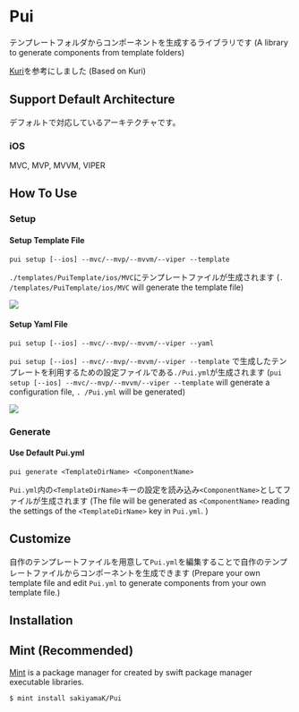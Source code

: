 
# Pui

テンプレートフォルダからコンポーネントを生成するライブラリです
(A library to generate components from template folders)

[Kuri](https://github.com/bannzai/Kuri)を参考にしました
(Based on Kuri)

## Support Default Architecture
デフォルトで対応しているアーキテクチャです。

### iOS
MVC, MVP, MVVM, VIPER

## How To Use

### Setup

#### Setup Template File
```
pui setup [--ios] --mvc/--mvp/--mvvm/--viper --template
```

`./templates/PuiTemplate/ios/MVC`にテンプレートファイルが生成されます
(`. /templates/PuiTemplate/ios/MVC` will generate the template file)

<img src="https://i.gyazo.com/dd1ae300b27db456bf02e96f0bcf9f1b.png">


#### Setup Yaml File
```
pui setup [--ios] --mvc/--mvp/--mvvm/--viper --yaml
```

`pui setup [--ios] --mvc/--mvp/--mvvm/--viper --template` で生成したテンプレートを利用するための設定ファイルである`./Pui.yml`が生成されます
(`pui setup [--ios] --mvc/--mvp/--mvvm/--viper --template` will generate a configuration file, `. /Pui.yml` will be generated)

<img src="https://i.gyazo.com/8201119b88d8cec37d6a182431cba76b.png">

### Generate

#### Use Default Pui.yml

```
pui generate <TemplateDirName> <ComponentName>
```

`Pui.yml`内の`<TemplateDirName>`キーの設定を読み込み`<ComponentName>`としてファイルが生成されます
(The file will be generated as `<ComponentName>` reading the settings of the `<TemplateDirName>` key in `Pui.yml`.
)
## Customize

自作のテンプレートファイルを用意して`Pui.yml`を編集することで自作のテンプレートファイルからコンポーネントを生成できます
(Prepare your own template file and edit `Pui.yml` to generate components from your own template file.)

## Installation

## Mint (Recommended)
[Mint](https://github.com/yonaskolb/Mint) is a package manager for created by swift package manager executable libraries. 

`$ mint install sakiyamaK/Pui`
